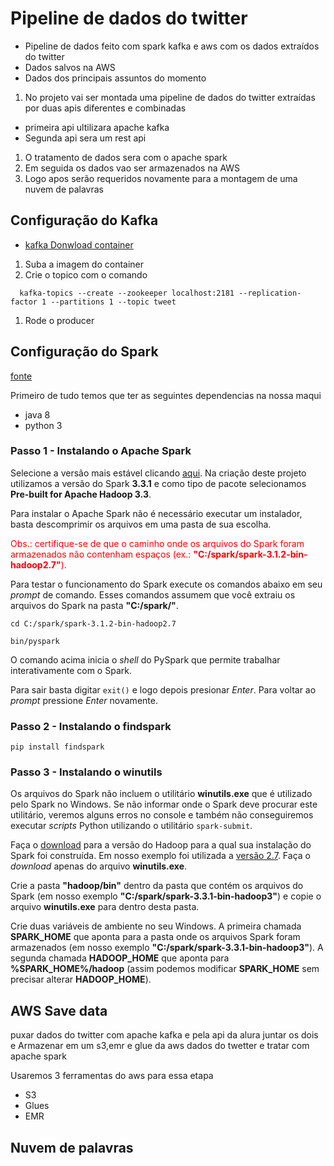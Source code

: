# **Pipeline de dados do twitter**

- Pipeline de dados feito com spark kafka e aws com os dados extraídos do twitter
- Dados salvos na AWS
- Dados dos principais assuntos do momento

1. No projeto vai ser montada uma pipeline de dados do twitter extraídas por duas apis diferentes e combinadas

- primeira api ultilizara apache kafka
- Segunda api sera um rest api

1. O tratamento de dados sera com o apache spark
2. Em seguida os dados vao ser armazenados na AWS
3. Logo apos serão requeridos novamente para a montagem de uma nuvem de palavras

## Configuração do Kafka

- [kafka Donwload container](https://docs.confluent.io/platform/current/platform-quickstart.html#prerequisites)

1. Suba a imagem do container
2. Crie o topico com o comando

```
  kafka-topics --create --zookeeper localhost:2181 --replication-factor 1 --partitions 1 --topic tweet
```

1. Rode o producer

## Configuração do Spark

[fonte](https://spark.apache.org/docs/3.1.2/api/python/getting_started/install.html)

Primeiro de tudo temos que ter as seguintes dependencias na nossa maqui

- java 8
- python 3

### Passo 1 - Instalando o Apache Spark

Selecione a versão mais estável clicando [aqui](http://spark.apache.org/downloads.html). Na criação deste projeto utilizamos a versão do Spark **3.3.1** e como tipo de pacote selecionamos **Pre-built for Apache Hadoop 3.3**.

Para instalar o Apache Spark não é necessário executar um instalador, basta descomprimir os arquivos em uma pasta de sua escolha.

<font color=red>Obs.: certifique-se de que o caminho onde os arquivos do Spark foram armazenados não contenham espaços (ex.: **"C:/spark/spark-3.1.2-bin-hadoop2.7"**).</font>

Para testar o funcionamento do Spark execute os comandos abaixo em seu _prompt_ de comando. Esses comandos assumem que você extraiu os arquivos do Spark na pasta **"C:/spark/"**.

```
cd C:/spark/spark-3.1.2-bin-hadoop2.7
```

```
bin/pyspark
```

O comando acima inicia o _shell_ do PySpark que permite trabalhar interativamente com o Spark.

Para sair basta digitar `exit()` e logo depois presionar _Enter_. Para voltar ao _prompt_ pressione _Enter_ novamente.

### Passo 2 - Instalando o findspark

```
pip install findspark
```

### Passo 3 - Instalando o winutils

Os arquivos do Spark não incluem o utilitário **winutils.exe** que é utilizado pelo Spark no Windows. Se não informar onde o Spark deve procurar este utilitário, veremos alguns erros no console e também não conseguiremos executar _scripts_ Python utilizando o utilitário `spark-submit`.

Faça o [download](https://github.com/steveloughran/winutils) para a versão do Hadoop para a qual sua instalação do Spark foi construída. Em nosso exemplo foi utilizada a [versão 2.7](https://github.com/steveloughran/winutils/tree/master/hadoop-2.7.1/bin). Faça o _download_ apenas do arquivo **winutils.exe**.

Crie a pasta **"hadoop/bin"** dentro da pasta que contém os arquivos do Spark (em nosso exemplo **"C:/spark/spark-3.3.1-bin-hadoop3"**) e copie o arquivo **winutils.exe** para dentro desta pasta.

Crie duas variáveis de ambiente no seu Windows. A primeira chamada **SPARK_HOME** que aponta para a pasta onde os arquivos Spark foram armazenados (em nosso exemplo **"C:/spark/spark-3.3.1-bin-hadoop3"**). A segunda chamada **HADOOP_HOME** que aponta para **%SPARK_HOME%/hadoop** (assim podemos modificar **SPARK_HOME** sem precisar alterar **HADOOP_HOME**).

## AWS Save data

puxar dados do twitter com apache kafka e pela api da alura juntar os dois e
Armazenar em um s3,emr e glue da aws dados do twetter e tratar com apache spark

Usaremos 3 ferramentas do aws para essa etapa

- S3
- Glues
- EMR

## Nuvem de palavras